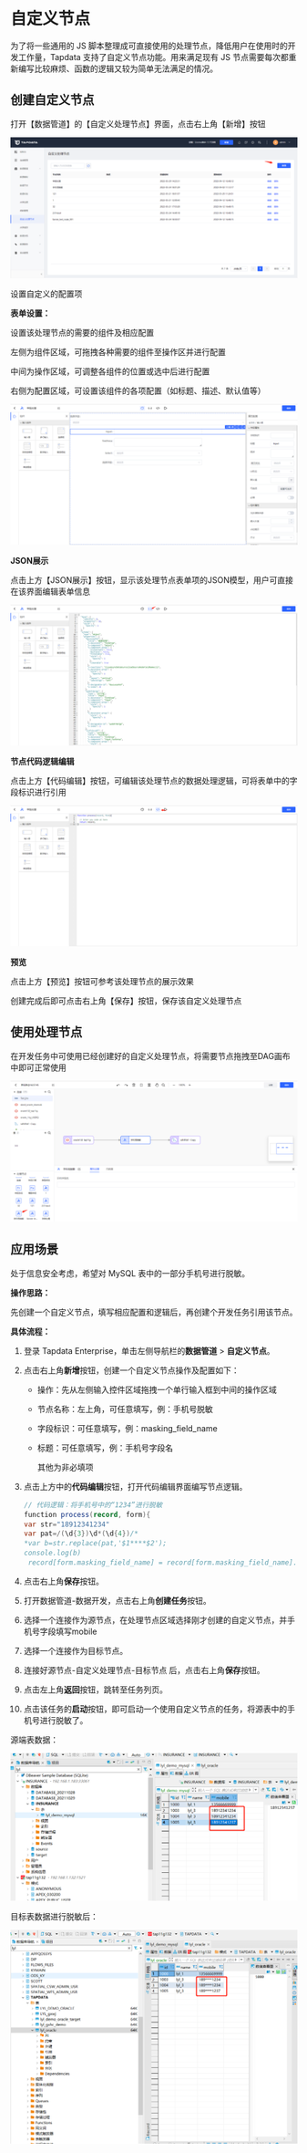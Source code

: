 # 自定义节点

为了将一些通用的 JS 脚本整理成可直接使用的处理节点，降低用户在使用时的开发工作量，Tapdata 支持了自定义节点功能。用来满足现有 JS 节点需要每次都重新编写比较麻烦、函数的逻辑又较为简单无法满足的情况。



## 创建自定义节点

打开【数据管道】的【自定义处理节点】界面，点击右上角【新增】按钮

![](../../images/create_custom_node.png)

设置自定义的配置项

**表单设置：**

设置该处理节点的需要的组件及相应配置

左侧为组件区域，可拖拽各种需要的组件至操作区并进行配置

中间为操作区域，可调整各组件的位置或选中后进行配置

右侧为配置区域，可设置该组件的各项配置（如标题、描述、默认值等）

![](../../images/create_custom_node_2.png)

**JSON展示**

点击上方【JSON展示】按钮，显示该处理节点表单项的JSON模型，用户可直接在该界面编辑表单信息

![](../../images/create_custom_node_3.png)

**节点代码逻辑编辑**

点击上方【代码编辑】按钮，可编辑该处理节点的数据处理逻辑，可将表单中的字段标识进行引用

![](../../images/create_custom_node_4.png)

**预览**

点击上方【预览】按钮可参考该处理节点的展示效果

创建完成后即可点击右上角【保存】按钮，保存该自定义处理节点



## 使用处理节点

在开发任务中可使用已经创建好的自定义处理节点，将需要节点拖拽至DAG画布中即可正常使用

![](../../images/create_custom_node_5.png)



## 应用场景

处于信息安全考虑，希望对 MySQL 表中的一部分手机号进行脱敏。



**操作思路：**

先创建一个自定义节点，填写相应配置和逻辑后，再创建个开发任务引用该节点。



**具体流程：**

1. 登录 Tapdata Enterprise，单击左侧导航栏的**数据管道** > **自定义节点**。

2. 点击右上角**新增**按钮，创建一个自定义节点操作及配置如下：

   * 操作：先从左侧输入控件区域拖拽一个单行输入框到中间的操作区域

   * 节点名称：左上角，可任意填写，例：手机号脱敏

   * 字段标识：可任意填写，例：masking_field_name

   * 标题：可任意填写，例：手机号字段名

     其他为非必填项

3. 点击上方中的**代码编辑**按钮，打开代码编辑界面编写节点逻辑。

   ```java
   // 代码逻辑：将手机号中的“1234”进行脱敏
   function process(record, form){
   var str="18912341234"
   var pat=/(\d{3})\d*(\d{4})/*
   *var b=str.replace(pat,'$1****$2');
   console.log(b)
    record[form.masking_field_name] = record[form.masking_field_name].replace("1234","****"); 
   ```

4. 点击右上角**保存**按钮。

5. 打开数据管道-数据开发，点击右上角**创建任务**按钮。

6. 选择一个连接作为源节点，在处理节点区域选择刚才创建的自定义节点，并手机号字段填写mobile

7. 选择一个连接作为目标节点。

8. 连接好源节点-自定义处理节点-目标节点 后，点击右上角**保存**按钮。

9. 点击左上角**返回**按钮，跳转至任务列页。

10. 点击该任务的**启动**按钮，即可启动一个使用自定义节点的任务，将源表中的手机号进行脱敏了。



源端表数据：

![](../../images/masking_demo1.png)



目标表数据进行脱敏后：

![](../../images/masking_demo2.png)